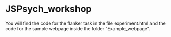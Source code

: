 # JSPsych_workshop

You will find the code for the flanker task in the file experiment.html and the code for the sample webpage inside the folder "Example_webpage".

